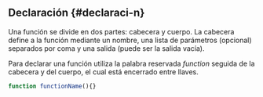 ## Declaración {#declaraci-n}

Una función se divide en dos partes: cabecera y cuerpo. La cabecera define a la función mediante un nombre, una lista de parámetros \(opcional\) separados por coma y una salida \(puede ser la salida vacía\).

Para declarar una función utiliza la palabra reservada _function_ seguida de la cabecera y del cuerpo, el cual está encerrado entre llaves.

```ts
function functionName(){}
```



